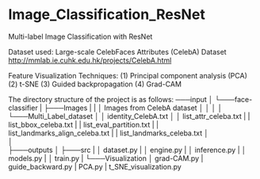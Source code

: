 # Image_Classification_ResNet

Multi-label Image Classification with ResNet

Dataset used: Large-scale CelebFaces Attributes (CelebA) Dataset
http://mmlab.ie.cuhk.edu.hk/projects/CelebA.html

Feature Visualization Techniques:
(1) Principal component analysis (PCA)
(2) t-SNE
(3) Guided backpropagation
(4) Grad-CAM

The directory structure of the project is as follows:
───input
│   └───face-classifier
|       ├───Images
|       |   │   Images from CelebA dataset
│       │   │
│       └───Multi_Label_dataset
│           │   identity_CelebA.txt
│           │   list_attr_celeba.txt
|           |   list_bbox_celeba.txt
|           |   list_eval_partition.txt
|           |   list_landmarks_align_celeba.txt
|           |   list_landmarks_celeba.txt
│           
│                   
├───outputs
│
├───src
|   │   dataset.py
|   │   engine.py
|   │   inference.py
|   │   models.py
|   │   train.py
|
└───Visualization
    │   grad-CAM.py
    |   guide_backward.py
    |   PCA.py
    |   t_SNE_visualization.py
